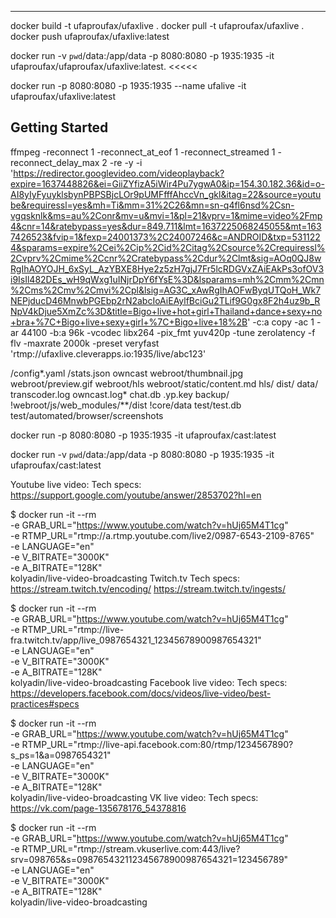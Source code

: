 
---

<!-- GETTING STARTED -->

docker build -t ufaproufax/ufaxlive .
docker pull -t ufaproufax/ufaxlive .
docker push ufaproufax/ufaxlive:latest

docker run -v `pwd`/data:/app/data -p 8080:8080 -p 1935:1935 -it ufaproufax/ufaproufax/ufaxlive:latest. <<<<<

docker run -p 8080:8080 -p 1935:1935 --name ufalive -it ufaproufax/ufaxlive:latest

## Getting Started
ffmpeg -reconnect 1 -reconnect_at_eof 1 -reconnect_streamed 1 -reconnect_delay_max 2  -re -y -i 'https://redirector.googlevideo.com/videoplayback?expire=1637448826&ei=GiiZYfizA5iWir4Pu7ygwA0&ip=154.30.182.36&id=o-AI8yIyFyuyklsbynPBPSBjcLOr9pUMFfffAhccVn_gkl&itag=22&source=youtube&requiressl=yes&mh=Ti&mm=31%2C26&mn=sn-q4fl6nsd%2Csn-vgqsknlk&ms=au%2Conr&mv=u&mvi=1&pl=21&vprv=1&mime=video%2Fmp4&cnr=14&ratebypass=yes&dur=849.711&lmt=1637225068245055&mt=1637426523&fvip=1&fexp=24001373%2C24007246&c=ANDROID&txp=5311224&sparams=expire%2Cei%2Cip%2Cid%2Citag%2Csource%2Crequiressl%2Cvprv%2Cmime%2Ccnr%2Cratebypass%2Cdur%2Clmt&sig=AOq0QJ8wRgIhAOYOJH_6xSyL_AzYBXE8Hye2z5zH7gjJ7Fr5lcRDGVxZAiEAkPs3ofOV3i9IsIl482DEs_wH9qWxg1uINjrDpY6fYsE%3D&lsparams=mh%2Cmm%2Cmn%2Cms%2Cmv%2Cmvi%2Cpl&lsig=AG3C_xAwRgIhAOFwByqUTQoH_Wk7NEPjducD46MnwbPGEbp2rN2abcIoAiEAylfBciGu2TLif9G0gx8F2h4uz9b_RNpV4kDjue5XmZc%3D&title=Bigo+live+hot+girl+Thailand+dance+sexy+no+bra+%7C+Bigo+live+sexy+girl+%7C+Bigo+live+18%2B' -c:a copy -ac 1 -ar 44100 -b:a 96k -vcodec libx264 -pix_fmt yuv420p -tune zerolatency -f flv -maxrate 2000k -preset veryfast 'rtmp://ufaxlive.cleverapps.io:1935/live/abc123'


/config*.yaml
/stats.json
owncast
webroot/thumbnail.jpg
webroot/preview.gif
webroot/hls
webroot/static/content.md
hls/
dist/
data/
transcoder.log
owncast.log*
chat.db
.yp.key
backup/
!webroot/js/web_modules/**/dist
!core/data
test/test.db
test/automated/browser/screenshots


docker run -p 8080:8080 -p 1935:1935 -it ufaproufax/cast:latest

docker run -v `pwd`/data:/app/data -p 8080:8080 -p 1935:1935 -it ufaproufax/cast:latest


Youtube live video:
Tech specs:
https://support.google.com/youtube/answer/2853702?hl=en

$ docker run -it --rm \
      -e GRAB_URL="https://www.youtube.com/watch?v=hUj65M4T1cg" \
      -e RTMP_URL="rtmp://a.rtmp.youtube.com/live2/0987-6543-2109-8765" \
      -e LANGUAGE="en" \
      -e V_BITRATE="3000K" \
      -e A_BITRATE="128K" \
      kolyadin/live-video-broadcasting
Twitch.tv
Tech specs:
https://stream.twitch.tv/encoding/
https://stream.twitch.tv/ingests/

$ docker run -it --rm \
      -e GRAB_URL="https://www.youtube.com/watch?v=hUj65M4T1cg" \
      -e RTMP_URL="rtmp://live-fra.twitch.tv/app/live_0987654321_12345678900987654321" \
      -e LANGUAGE="en" \
      -e V_BITRATE="3000K" \
      -e A_BITRATE="128K" \
      kolyadin/live-video-broadcasting
Facebook live video:
Tech specs:
https://developers.facebook.com/docs/videos/live-video/best-practices#specs

$ docker run -it --rm \
      -e GRAB_URL="https://www.youtube.com/watch?v=hUj65M4T1cg" \
      -e RTMP_URL="rtmp://live-api.facebook.com:80/rtmp/1234567890?s_ps=1&a=0987654321" \
      -e LANGUAGE="en" \
      -e V_BITRATE="3000K" \
      -e A_BITRATE="128K" \
      kolyadin/live-video-broadcasting
VK live video:
Tech specs:
https://vk.com/page-135678176_54378816

$ docker run -it --rm \
      -e GRAB_URL="https://www.youtube.com/watch?v=hUj65M4T1cg" \
      -e RTMP_URL="rtmp://stream.vkuserlive.com:443/live?srv=098765&s=098765432112345678900987654321=123456789" \
      -e LANGUAGE="en" \
      -e V_BITRATE="3000K" \
      -e A_BITRATE="128K" \
      kolyadin/live-video-broadcasting
